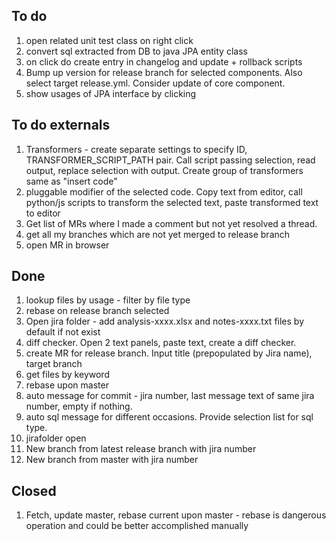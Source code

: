 
## To do
1. open related unit test class on right click   
1. convert sql extracted from DB to java JPA entity class
1. on click do create entry in changelog and update + rollback scripts
1. Bump up version for release branch for selected components. Also select target release.yml. Consider update of core component.
1. show usages of JPA interface by clicking

## To do externals
1. Transformers - create separate settings to specify ID, TRANSFORMER_SCRIPT_PATH pair. Call script passing selection, read output, replace selection with output. Create group of transformers same as "insert code"
1. pluggable modifier of the selected code. Copy text from editor, call python/js scripts to transform the selected text, paste transformed text to editor
1. Get list of MRs where I made a comment but not yet resolved a thread.
1. get all my branches which are not yet merged to release branch
1. open MR in browser


## Done
1. lookup files by usage - filter by file type
1. rebase on release branch selected
1. Open jira folder - add analysis-xxxx.xlsx  and notes-xxxx.txt files by default if not exist
1. diff checker. Open 2 text panels, paste text, create a diff checker.  
1. create MR for release branch. Input title (prepopulated by Jira name), target branch
1. get files by keyword
1. rebase upon master
1. auto message for commit - jira number, last message text of same jira number, empty if nothing.   
1. auto sql message for different occasions. Provide selection list for sql type.
1. jirafolder open
1. New branch from latest release branch with jira number
1. New branch from master with jira number

## Closed
1. Fetch, update master, rebase current upon master - rebase is dangerous operation and could be better accomplished manually